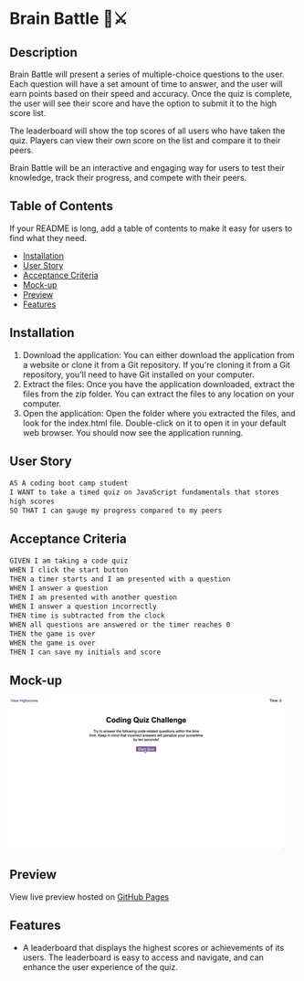 # Brain Battle 🧠⚔️

## Description

Brain Battle will present a series of multiple-choice questions to the user. Each question will have a set amount of time to answer, and the user will earn points based on their speed and accuracy. Once the quiz is complete, the user will see their score and have the option to submit it to the high score list.

The leaderboard will show the top scores of all users who have taken the quiz. Players can view their own score on the list and compare it to their peers. 

Brain Battle will be an interactive and engaging way for users to test their knowledge, track their progress, and compete with their peers.

## Table of Contents

If your README is long, add a table of contents to make it easy for users to find what they need.

- [Installation](#installation)
- [User Story](#user-story)
- [Acceptance Criteria](#acceptance-criteria)
- [Mock-up](#mock-up)
- [Preview](#preview)
- [Features](#features)

## Installation

1. Download the application: You can either download the application from a website or clone it from a Git repository. If you're cloning it from a Git repository, you'll need to have Git installed on your computer.
2. Extract the files: Once you have the application downloaded, extract the files from the zip folder. You can extract the files to any location on your computer.
3. Open the application: Open the folder where you extracted the files, and look for the index.html file. Double-click on it to open it in your default web browser. You should now see the application running.


## User Story

```
AS A coding boot camp student
I WANT to take a timed quiz on JavaScript fundamentals that stores high scores
SO THAT I can gauge my progress compared to my peers
```

## Acceptance Criteria

```
GIVEN I am taking a code quiz
WHEN I click the start button
THEN a timer starts and I am presented with a question
WHEN I answer a question
THEN I am presented with another question
WHEN I answer a question incorrectly
THEN time is subtracted from the clock
WHEN all questions are answered or the timer reaches 0
THEN the game is over
WHEN the game is over
THEN I can save my initials and score
```

## Mock-up

![alt text](/assets/images/04-web-apis-homework-demo.gif)

## Preview

View live preview hosted on [GitHub Pages](https://jeffreyvicente.github.io/04-brain-battle/)


## Features

- A leaderboard that displays the highest scores or achievements of its users. The leaderboard is easy to access and navigate, and can enhance the user experience of the quiz.

